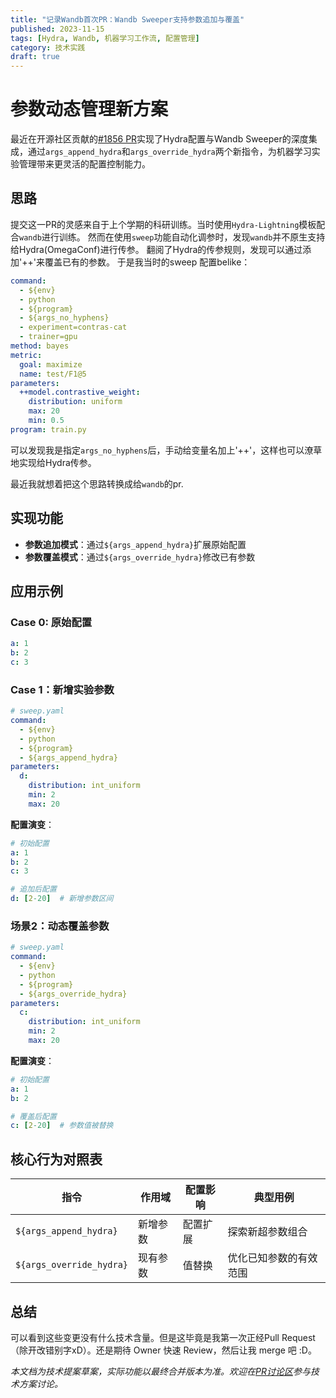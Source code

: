 ```yaml
---
title: "记录Wandb首次PR：Wandb Sweeper支持参数追加与覆盖"
published: 2023-11-15
tags: [Hydra, Wandb, 机器学习工作流, 配置管理]
category: 技术实践
draft: true
---
```


# 参数动态管理新方案

最近在开源社区贡献的[#1856 PR](https://github.com/wandb/wandb/pull/1856)实现了Hydra配置与Wandb Sweeper的深度集成，通过`args_append_hydra`和`args_override_hydra`两个新指令，为机器学习实验管理带来更灵活的配置控制能力。

## 思路
提交这一PR的灵感来自于上个学期的科研训练。当时使用`Hydra-Lightning`模板配合`wandb`进行训练。
然而在使用`sweep`功能自动化调参时，发现`wandb`并不原生支持给Hydra(OmegaConf)进行传参。
翻阅了Hydra的传参规则，发现可以通过添加'++'来覆盖已有的参数。
于是我当时的sweep 配置belike：
``` yaml
command:
  - ${env}
  - python
  - ${program}
  - ${args_no_hyphens}
  - experiment=contras-cat
  - trainer=gpu
method: bayes
metric:
  goal: maximize
  name: test/F1@5
parameters:
  ++model.contrastive_weight:
    distribution: uniform
    max: 20
    min: 0.5
program: train.py
```
可以发现我是指定`args_no_hyphens`后，手动给变量名加上'++'，这样也可以潦草地实现给Hydra传参。

最近我就想着把这个思路转换成给`wandb`的pr. 

## 实现功能
- **参数追加模式**：通过`${args_append_hydra}`扩展原始配置
- **参数覆盖模式**：通过`${args_override_hydra}`修改已有参数

## 应用示例

### Case 0: 原始配置
```yaml
a: 1
b: 2
c: 3
```

### Case 1：新增实验参数
```yaml
# sweep.yaml
command:
  - ${env}
  - python
  - ${program}
  - ${args_append_hydra}
parameters:
  d:
    distribution: int_uniform
    min: 2
    max: 20
```

**配置演变**：
```yaml
# 初始配置
a: 1
b: 2
c: 3

# 追加后配置
d: [2-20]  # 新增参数区间
```

### 场景2：动态覆盖参数
```yaml
# sweep.yaml
command:
  - ${env}
  - python
  - ${program}
  - ${args_override_hydra} 
parameters:
  c:
    distribution: int_uniform
    min: 2
    max: 20
```

**配置演变**：
```yaml
# 初始配置
a: 1
b: 2

# 覆盖后配置
c: [2-20]  # 参数值被替换
```

## 核心行为对照表

| 指令                  | 作用域       | 配置影响      | 典型用例                 |
|-----------------------|-------------|---------------|--------------------------|
| `${args_append_hydra}` | 新增参数    | 配置扩展      | 探索新超参数组合         |
| `${args_override_hydra}` | 现有参数  | 值替换        | 优化已知参数的有效范围   |

## 总结
可以看到这些变更没有什么技术含量。但是这毕竟是我第一次正经Pull Request（除开改错别字xD）。还是期待 Owner 快速 Review，然后让我 merge 吧 :D。

*本文档为技术提案草案，实际功能以最终合并版本为准。欢迎在[PR讨论区](https://github.com/wandb/wandb/pull/1856)参与技术方案讨论。*
